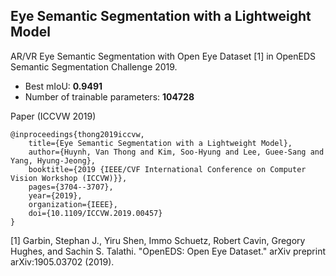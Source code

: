 
## Eye Semantic Segmentation with a Lightweight Model
AR/VR Eye Semantic Segmentation with Open Eye Dataset [1] in OpenEDS Semantic Segmentation Challenge 2019.
- Best mIoU: **0.9491**
- Number of trainable parameters: **104728**

Paper (ICCVW 2019)

```
@inproceedings{thong2019iccvw,
    title={Eye Semantic Segmentation with a Lightweight Model},
    author={Huynh, Van Thong and Kim, Soo-Hyung and Lee, Guee-Sang and Yang, Hyung-Jeong},
    booktitle={2019 {IEEE/CVF International Conference on Computer Vision Workshop (ICCVW)}},
    pages={3704--3707},
    year={2019},
    organization={IEEE},
    doi={10.1109/ICCVW.2019.00457}
}
```

[1] Garbin, Stephan J., Yiru Shen, Immo Schuetz, Robert Cavin, Gregory Hughes, and Sachin S. Talathi. "OpenEDS: Open Eye Dataset." arXiv preprint arXiv:1905.03702 (2019).
